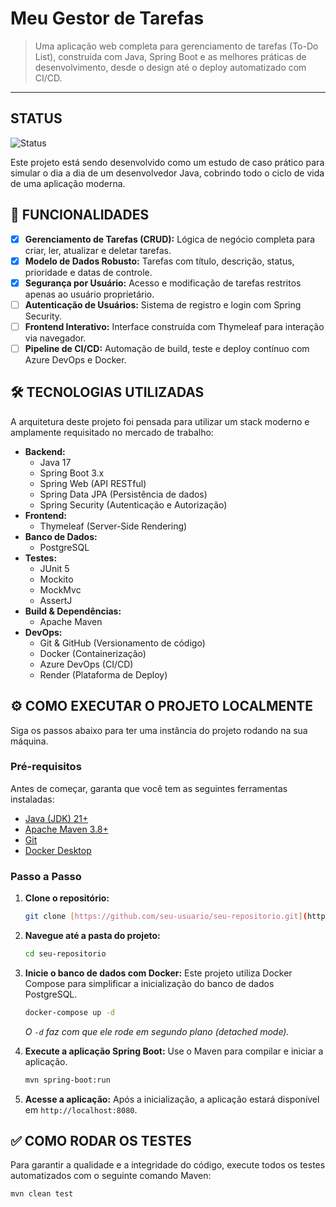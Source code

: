 # Meu Gestor de Tarefas

> Uma aplicação web completa para gerenciamento de tarefas (To-Do List), construída com Java, Spring Boot e as melhores práticas de desenvolvimento, desde o design até o deploy automatizado com CI/CD.

---

##  STATUS
![Status](https://img.shields.io/badge/status-em%20desenvolvimento-yellow)

Este projeto está sendo desenvolvido como um estudo de caso prático para simular o dia a dia de um desenvolvedor Java, cobrindo todo o ciclo de vida de uma aplicação moderna.

## 🚀 FUNCIONALIDADES

-   [x] **Gerenciamento de Tarefas (CRUD):** Lógica de negócio completa para criar, ler, atualizar e deletar tarefas.
-   [x] **Modelo de Dados Robusto:** Tarefas com título, descrição, status, prioridade e datas de controle.
-   [x] **Segurança por Usuário:** Acesso e modificação de tarefas restritos apenas ao usuário proprietário.
-   [ ] **Autenticação de Usuários:** Sistema de registro e login com Spring Security.
-   [ ] **Frontend Interativo:** Interface construída com Thymeleaf para interação via navegador.
-   [ ] **Pipeline de CI/CD:** Automação de build, teste e deploy contínuo com Azure DevOps e Docker.

## 🛠️ TECNOLOGIAS UTILIZADAS

A arquitetura deste projeto foi pensada para utilizar um stack moderno e amplamente requisitado no mercado de trabalho:

-   **Backend:**
    -   Java 17
    -   Spring Boot 3.x
    -   Spring Web (API RESTful)
    -   Spring Data JPA (Persistência de dados)
    -   Spring Security (Autenticação e Autorização)
-   **Frontend:**
    -   Thymeleaf (Server-Side Rendering)
-   **Banco de Dados:**
    -   PostgreSQL
-   **Testes:**
    -   JUnit 5
    -   Mockito
    -   MockMvc
    -   AssertJ
-   **Build & Dependências:**
    -   Apache Maven
-   **DevOps:**
    -   Git & GitHub (Versionamento de código)
    -   Docker (Containerização)
    -   Azure DevOps (CI/CD)
    -   Render (Plataforma de Deploy)

## ⚙️ COMO EXECUTAR O PROJETO LOCALMENTE

Siga os passos abaixo para ter uma instância do projeto rodando na sua máquina.

### Pré-requisitos
Antes de começar, garanta que você tem as seguintes ferramentas instaladas:
-   [Java (JDK) 21+](https://adoptium.net/)
-   [Apache Maven 3.8+](https://maven.apache.org/download.cgi)
-   [Git](https://git-scm.com/downloads)
-   [Docker Desktop](https://www.docker.com/products/docker-desktop/)

### Passo a Passo

1.  **Clone o repositório:**
    ```bash
    git clone [https://github.com/seu-usuario/seu-repositorio.git](https://github.com/seu-usuario/seu-repositorio.git)
    ```

2.  **Navegue até a pasta do projeto:**
    ```bash
    cd seu-repositorio
    ```

3.  **Inicie o banco de dados com Docker:**
    Este projeto utiliza Docker Compose para simplificar a inicialização do banco de dados PostgreSQL.
    ```bash
    docker-compose up -d
    ```
    *O `-d` faz com que ele rode em segundo plano (detached mode).*

4.  **Execute a aplicação Spring Boot:**
    Use o Maven para compilar e iniciar a aplicação.
    ```bash
    mvn spring-boot:run
    ```

5.  **Acesse a aplicação:**
    Após a inicialização, a aplicação estará disponível em `http://localhost:8080`.

## ✅ COMO RODAR OS TESTES

Para garantir a qualidade e a integridade do código, execute todos os testes automatizados com o seguinte comando Maven:
```bash
mvn clean test

